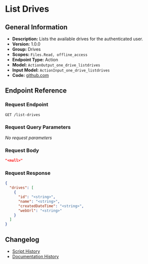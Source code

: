 <!-- BEGIN GENERATED CONTENT -->
# List Drives

## General Information

- **Description:** Lists the available drives for the authenticated user.
- **Version:** 1.0.0
- **Group:** Drives
- **Scopes:** `Files.Read, offline_access`
- **Endpoint Type:** Action
- **Model:** `ActionOutput_one_drive_listdrives`
- **Input Model:** `ActionInput_one_drive_listdrives`
- **Code:** [github.com](https://github.com/NangoHQ/integration-templates/tree/main/integrations/one-drive/actions/list-drives.ts)


## Endpoint Reference

### Request Endpoint

`GET /list-drives`

### Request Query Parameters

_No request parameters_

### Request Body

```json
"<null>"
```

### Request Response

```json
{
  "drives": [
    {
      "id": "<string>",
      "name": "<string>",
      "createdDateTime": "<string>",
      "webUrl": "<string>"
    }
  ]
}
```

## Changelog

- [Script History](https://github.com/NangoHQ/integration-templates/commits/main/integrations/one-drive/actions/list-drives.ts)
- [Documentation History](https://github.com/NangoHQ/integration-templates/commits/main/integrations/one-drive/actions/list-drives.md)

<!-- END  GENERATED CONTENT -->

